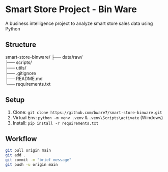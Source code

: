 # Smart Store Project - Bin Ware

A business intelligence project to analyze smart store sales data using Python

## Structure 

smart-store-binware/
├── data/raw/       
├── scripts/        
├── utils/          
├── .gitignore      
├── README.md       
└── requirements.txt 


## Setup

1. Clone: `git clone https://github.com/bware7/smart-store-binware.git`
2. Virtual Env: `python -m venv .venv` & `.venv\Scripts\activate` (Windows)
3. Install: `pip install -r requirements.txt`

## Workflow

```bash
git pull origin main
git add .
git commit -m "brief message"
git push -u origin main
```